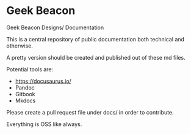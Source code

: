 # Geek Beacon
Geek Beacon Designs/ Documentation

This is a central repository of public documentation both technical 
and otherwise.

A pretty version should be created and published out of these md files.

Potential tools are:
  - https://docusaurus.io/
  - Pandoc
  - Gitbook
  - Mkdocs


Please create a pull request file under docs/ in order to contribute.

Everything is OSS like always.


